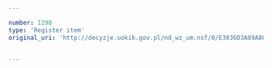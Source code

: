 ```yaml
---

number: 1298
type: 'Register item'
original_uri: 'http://decyzje.uokik.gov.pl/nd_wz_um.nsf/0/E3036D3A89A80DA8C12573DA002DBDE3?OpenDocument'


---
```



